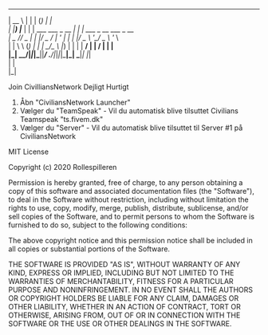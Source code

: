 _____       _ _                  _ _ _                        
|  __ \     | | |               (_) | |                       
| |__) |___ | | | ___  ___ _ __  _| | | ___ _ __ ___ _ __    
|  _  // _ \| | |/ _ \/ __| '_ \| | | |/ _ \ '__/ _ \ '_ \    
| | \ \ (_) | | |  __/\__ \ |_) | | | |  __/ | |  __/ | | |   
|_|  \_\___/|_|_|\___||___/ .__/|_|_|_|\___|_|  \___|_| |_|   
                           | |                                 
                           |_|      

Join CivilliansNetwork Dejligt Hurtigt

1. Åbn "CiviliansNetwork Launcher"
2. Vælger du "TeamSpeak" - Vil du automatisk blive tilsuttet Civilians Teamspeak "ts.fivem.dk"
3. Vælger du "Server" - Vil du automatisk blive tilsuttet til Server #1 på CiviliansNetwork 


MIT License

Copyright (c) 2020 Rollespilleren

Permission is hereby granted, free of charge, to any person obtaining a copy
of this software and associated documentation files (the "Software"), to deal
in the Software without restriction, including without limitation the rights
to use, copy, modify, merge, publish, distribute, sublicense, and/or sell
copies of the Software, and to permit persons to whom the Software is
furnished to do so, subject to the following conditions:

The above copyright notice and this permission notice shall be included in all
copies or substantial portions of the Software.

THE SOFTWARE IS PROVIDED "AS IS", WITHOUT WARRANTY OF ANY KIND, EXPRESS OR
IMPLIED, INCLUDING BUT NOT LIMITED TO THE WARRANTIES OF MERCHANTABILITY,
FITNESS FOR A PARTICULAR PURPOSE AND NONINFRINGEMENT. IN NO EVENT SHALL THE
AUTHORS OR COPYRIGHT HOLDERS BE LIABLE FOR ANY CLAIM, DAMAGES OR OTHER
LIABILITY, WHETHER IN AN ACTION OF CONTRACT, TORT OR OTHERWISE, ARISING FROM,
OUT OF OR IN CONNECTION WITH THE SOFTWARE OR THE USE OR OTHER DEALINGS IN THE
SOFTWARE.
